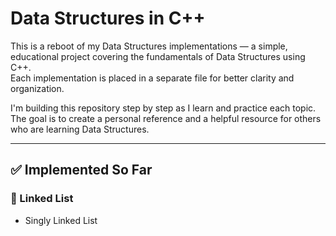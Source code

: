 # Data Structures in C++

This is a reboot of my Data Structures implementations — a simple, educational project covering the fundamentals of Data Structures using C++.  
Each implementation is placed in a separate file for better clarity and organization.

I'm building this repository step by step as I learn and practice each topic.  
The goal is to create a personal reference and a helpful resource for others who are learning Data Structures.

---

## ✅ Implemented So Far

### 📌 Linked List

- Singly Linked List
